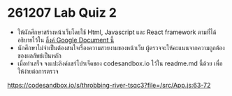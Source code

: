 # 261207 Lab Quiz 2

* ให้นักศึกษาสร้างหน้าเว็บโดยใช้ Html, Javascript และ React framework ตามที่ได้อธิบายไว้ใน [ลิ้งค์ Google Document นี้](https://docs.google.com/document/d/1EUznZwDL3k9eDi1ANynO9tC3j2KxoMV3nAkL3qa0tBo/edit?usp=sharing)
* นักศึกษาไม่จำเป็นต้องสนใจเรื่องความสวยงามของหน้าเว็บ ผู้ตรวจจะให้คะแนนจากความถูกต้องของผลลัพธ์เป็นหลัก
* เมื่อทำเสร็จ จงแปะลิงค์แชร์โปรเจ็คของ codesandbox.io ไว้ใน readme.md นี้ด้วย เพื่อให้ง่ายต่อการตรวจ

https://codesandbox.io/s/throbbing-river-tsqc3?file=/src/App.js:63-72
